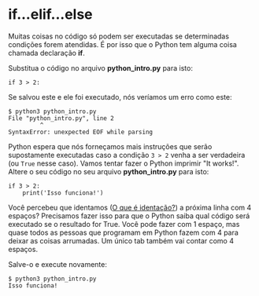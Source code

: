 # if...elif...else
Muitas coisas no código só podem ser executadas se determinadas condições forem atendidas. É por isso que o Python tem alguma coisa chamada declaração **if**.

Substitua o código no arquivo **python_intro.py** para isto:
```
if 3 > 2:
```

Se salvou este e ele foi executado, nós veríamos um erro como este:
```
$ python3 python_intro.py
File "python_intro.py", line 2
         ^
SyntaxError: unexpected EOF while parsing
```

Python espera que nós forneçamos mais instruções que serão supostamente executadas caso a condição `3 > 2` venha a ser verdadeira (ou `True` nesse caso). Vamos tentar fazer o Python imprimir "It works!". Altere o seu código no seu arquivo **python_intro.py** para isto:
```
if 3 > 2:
    print('Isso funciona!')
```

Você percebeu que identamos ([O que é identação?](https://pt.wikipedia.org/wiki/Indenta%C3%A7%C3%A3o)) a próxima linha com 4 espaços? Precisamos fazer isso para que o Python saiba qual código será executado se o resultado for True. Você pode fazer com 1 espaço, mas quase todos as pessoas que programam em Python fazem com 4 para deixar as coisas arrumadas. Um único tab também vai contar como 4 espaços.

Salve-o e execute novamente:
```
$ python3 python_intro.py
Isso funciona!
```
